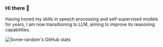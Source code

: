 ### Hi there 👋

Having honed my skills in speech processing and self-supervised models for years, I am now transitioning to LLM, aiming to improve its reasoning capabilities.

![Some-random's GitHub stats](https://github-readme-stats.vercel.app/api?username=Some-random&theme=dark&show_icons=true)
